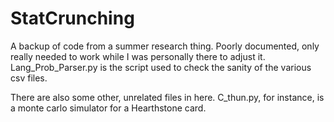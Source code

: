 # StatCrunching
A backup of code from a summer research thing. Poorly documented, only really needed to work while I was personally there to adjust it. Lang_Prob_Parser.py is the script used to check the sanity of the various csv files.

There are also some other, unrelated files in here. C_thun.py, for instance, is a monte carlo simulator for a Hearthstone card.
